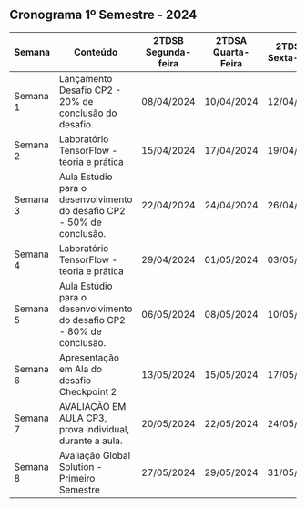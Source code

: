 ## Cronograma 1º Semestre - 2024 


| Semana   | Conteúdo                                                               | 2TDSB<br>Segunda-feira | 2TDSA<br>Quarta-Feira | 2TDSPH<br>Sexta-Feira |
| -------- | ---------------------------------------------------------------------- | ---------------------- | --------------------- | --------------------- |
| Semana 1 | Lançamento Desafio CP2 - 20% de conclusão do desafio.                  | 08/04/2024             | 10/04/2024            | 12/04/2024            |
| Semana 2 | Laboratório TensorFlow - teoria e prática                              | 15/04/2024             | 17/04/2024            | 19/04/2024            |
| Semana 3 | Aula Estúdio para o desenvolvimento do desafio CP2 - 50% de conclusão. | 22/04/2024             | 24/04/2024            | 26/04/2024            |
| Semana 4 | Laboratório TensorFlow - teoria e prática                              | 29/04/2024             | 01/05/2024            | 03/05/2024            |
| Semana 5 | Aula Estúdio para o desenvolvimento do desafio CP2 - 80% de conclusão. | 06/05/2024             | 08/05/2024            | 10/05/2024            |
| Semana 6 | Apresentação em Ala do desafio Checkpoint 2                            | 13/05/2024             | 15/05/2024            | 17/05/2024            |
| Semana 7 | AVALIAÇÃO EM AULA CP3, prova individual, durante a aula.               | 20/05/2024             | 22/05/2024            | 24/05/2024            |
| Semana 8 | Avaliação Global Solution - Primeiro Semestre                          | 27/05/2024             | 29/05/2024            | 31/05/2024            |


<!-- 

|           | Primeiro Semestre                                                                 | 2TDSB        | 2TDSA        | 2TDSG       |
| --------- | --------------------------------------------------------------------------------- | ------------ | ------------ | ----------- |
| Semana    | Conteúdo                                                                          | Quarta-Feira | Quarta-Feira | Sexta-feira |
| --------- | --------------------------------------------------------------------------------- | ------------ | ------------ | ----------- |
| Semana 1  | Aula Magna                                                                        | 05/02/2024   | 07/02/2024   | 09/02/2024  |
|           | Apresentação do curso, dinâmica das aulas, datas importantes (CP), lançamento CP1 |              |              |             |
| Semana 2  | Dataframe: Relembrando Análise exploratória e visualização de dados               | 12/02/2024   | 14/02/2024   | 16/02/2024  |
|           |                                                                                   | Feriado      | Feriado      |             |
| Semana 3  | ML Supervisionado - Classificação                                                 | 19/02/2024   | 21/02/2024   | 23/02/2024  |
|           |                                                                                   |              |              |             |
| Semana 4  | ML Supervisionado - Regressão                                                     | 26/02/2024   | 28/02/2024   | 01/03/2024  |
|           |                                                                                   |              |              |             |
| Semana 5  | Dicas de pré processamento de dados e validação cruzada                           | 04/03/2024   | 06/03/2024   | 08/03/2024  |
|           |                                                                                   |              |              |             |
| Semana 6  | AVALIAÇÃO EM AULA CP1                                                             | 11/03/2024   | 13/03/2024   | 15/03/2024  |
|           | CP1 - Sistema preditivo ou de classificação                                       |              |              |             |
| Semana 7  | Introdução ao Deep Learning                                                       | 18/03/2024   | 20/03/2024   | 22/03/2024  |
|           | Perceptron, MLP, lançamento CP2                                                   |              |              |             |
| Semana 8  | CNN                                                                               | 25/03/2024   | 27/03/2024   | 29/03/2024  |
|           |                                                                                   |              |              | Feriado     |
| Semana 9  | CNN Continuação                                                                   | 01/04/2024   | 03/04/2024   | 05/04/2024  |
|           |                                                                                   |              |              |             |
| Semana 10 | Medidas de avaliação                                                              | 08/04/2024   | 10/04/2024   | 12/04/2024  |
|           |                                                                                   |              |              |             |
| Semana 11 | Aula estudio: Aplicação de DL                                                     | 15/04/2024   | 17/04/2024   | 19/04/2024  |
|           |                                                                                   |              |              |             |
| Semana 12 | Aula estudio Checkpoint 2                                                         | 22/04/2024   | 24/04/2024   | 26/04/2024  |
|           |                                                                                   |              |              |             |
| Semana 13 | Transfer Learning, lançamento CP3                                                 | 29/04/2024   | 01/05/2024   | 03/05/2024  |
|           |                                                                                   |              |              |             |
| Semana 14 | Redes modernas, aplicações com DL                                                 | 06/05/2024   | 08/05/2024   | 10/05/2024  |
|           |                                                                                   |              |              |             |
| Semana 15 | Continuação...                                                                    | 13/05/2024   | 15/05/2024   | 17/05/2024  |
|           | Aplicações com Yolo e deploy de aplicações.                                       |              |              |             |
| Semana 16 | AVALIAÇÃO EM AULA CP3                                                             | 20/05/2024   | 22/05/2024   | 24/05/2024  |
|           |                                                                                   |              |              |             |
| Semana 17 | Avaliação Global Solution primeiro semestre                                       | 27/05/2024   | 29/05/2024   | 31/05/2024  |
|           |                                                                                   | Prova GS     | Prova GS     | Prova GS    |



## Cronograma Segundo Semestre

| AULA | TDSA | TDSG | CONTEÚDO | LABORATÓRIO | OBSERVAÇÃO | Feriados |
|:---:|:---:|:---:|:---:|:---:|:---:|:---:|
| 1 | 02/08 | 04/08 | Estamos de volta: Conhecendo o mundo do hardware. |  | 02/08 - Retorno das aulas |  |
| 2 | 09/08 | 11/08 | Conhecendo o Arduino: Como programar, IDE, Protoboard, LED, botão | lab1 |  |  |
| 3 | 16/08 | 18/08 | Arduino: Sensores/Atuadores (KIT IoT) e usando libs externas. | lab2 |  |  |
| 4 | 23/08 | 25/08 | Trabalhar com Node-red e conhecer o protocolo MQTT | lab3 |  |  |
| 5 | 30/08 | 01/09 | Comunicação serial entre Arduino e o Node-RED | lab4 |  |  |
| 6 | 06/09 | <s>08/09</s> | Aula estudio para desenvolvimento do projeto | --- |  | 07/09 (quinta-feira) - Independência do Brasil |
| 7 | 13/09 | 15/09 | AVALIAÇÃO EM AULA CP4 (grupo)<br>CP4 - Sistemas Embarcados e IoT |  | AVALIAÇÃO EM AULA CP4 | Entrega - CP4 |
| 8 | 20/09 | 22/09 | Raspberry Pi - o que é, boot e configs iniciais | lab5 |  |  |
| 9 | 27/09 | 29/09 | Raspberry Pi: Programando os GPIO e usando outras libs  | lab6 |  |  |
| 10 | 04/10 | 06/10 | Raspberry Pi: Montando um Webserver em Flask | lab7 e lab8 |  |  |
| 11 | 11/10 | <s>13/10</s> | Aula estudio para desenvolvimento do projeto | --- |  | 12/10 (quinta-feira) - N. Sr.a Aparecida |
| 12 | 18/10 | 20/10 |  |  |  |  |
| 13 | 25/10 | 27/10 | AVALIAÇÃO EM AULA CP5 (grupo)<br>CP5 - Sistemas Embarcados e IoT |  | AVALIAÇÃO EM AULA CP5 | Entrega - CP5 |
| 14 | 01/11 | <s>03/11</s> | Aula estudio para desenvolvimento de atividades "Desafios" atrasadas. |  |  | 02/11 (quinta-feira) - Finados |
| 15 | 08/11 | 10/11 | Data final para entrega das atividades "Desafios" de AVALIAÇÃO CP6 (individual)<br>CP6 - É a méia ponderada das atividades "Desafios" lançadas ao longo do semestre. |  | NOTA CP6 |  |
| 16 | <s>15/11</s> | <s>17/11</s> | Período de aplicações das Provas Semestrais |  | Provas |  |


-->